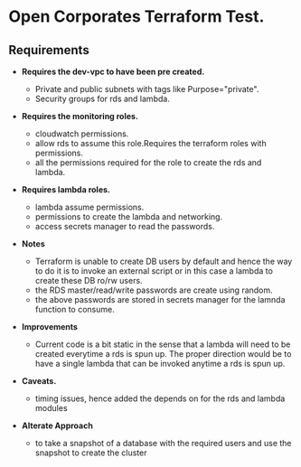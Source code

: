 # Open Corporates Terraform Test.

## Requirements

- **Requires the dev-vpc to have been pre created.**
    * Private and public subnets with tags like Purpose="private".
    * Security groups for rds and lambda.
- **Requires the monitoring roles.**
   * cloudwatch permissions.
   * allow rds to assume this role.Requires the terraform roles with permissions.
   * all the permissions required for the role to create the rds and lambda.
- **Requires lambda roles.**
   * lambda assume permissions.
   * permissions to create the lambda and networking.
   * access secrets manager to read the passwords.



- **Notes**
    * Terraform is unable to create DB users by default and hence the way to do it is to invoke an external script or in this case a lambda to create these DB ro/rw users.
    * the RDS  master/read/write passwords are create using random.
    * the above passwords are stored in secrets manager for the lamnda function to consume.


- **Improvements**
    * Current code is a bit static in the sense that a lambda will need to be created everytime a rds is spun up. The proper direction would be to have a single lambda that can be invoked anytime a rds is spun up.

- **Caveats.**
    * timing issues, hence added the depends on for the rds and lambda modules
 
- **Alterate Approach**
   * to take a snapshot of a database with the required users and use the snapshot to create the cluster
